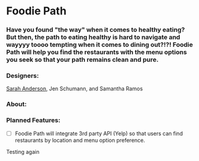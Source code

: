 # **Foodie Path**
### **Have you found "the way" when it comes to healthy eating?  But then, the path to eating healthy is hard to navigate and wayyyy toooo tempting when it comes to dining out?!?!  Foodie Path will help you find the restaurants with the menu options you seek so that your path remains clean and pure.**

### **Designers:**
<a href="https://github.com/sarahrae44">Sarah Anderson</a>, Jen Schumann, and Samantha Ramos

### **About:**

### **Planned Features:**
- [ ] Foodie Path will integrate 3rd party API (Yelp) so that users can find restaurants by location and menu option preference.

Testing again

